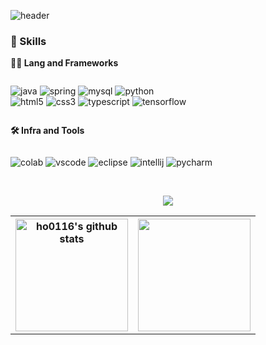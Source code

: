 ![header](https://capsule-render.vercel.app/api?type=waving&color=BBA8FF&height=300&section=header&section=right&text=ho0116's%20GitHub%20&animation=twinkling&fontSize=35&fontAlignY=40&fontAlign=75)


### 🦾 Skills
**🧑‍💻 Lang and Frameworks**
<div style="display:flex; flex-direction:row;">

![java](https://img.shields.io/badge/java-007396.svg?&style=for-the-badge&logo=openjdk&logoColor=white)
![spring](https://img.shields.io/badge/spring-6DB33F.svg?&style=for-the-badge&logo=spring&logoColor=white)
![mysql](https://img.shields.io/badge/mysql-4479A1.svg?&style=for-the-badge&logo=mysql&logoColor=white)
![python](https://img.shields.io/badge/python-3776AB.svg?&style=for-the-badge&logo=python&logoColor=white)<br>
![html5](https://img.shields.io/badge/html5-E34F26.svg?&style=for-the-badge&logo=html5&logoColor=white)
![css3](https://img.shields.io/badge/css3-1572B6.svg?&style=for-the-badge&logo=css3&logoColor=white)
![typescript](https://img.shields.io/badge/typescript-3178C6.svg?&style=for-the-badge&logo=typescript&logoColor=white)
![tensorflow](https://img.shields.io/badge/tensorflow-FF6F00.svg?&style=for-the-badge&logo=tensorflow&logoColor=white)

</div>

**🛠️ Infra and Tools**
<div style="display:flex; flex-direction:row;">
  
![colab](https://img.shields.io/badge/colab-F9AB00.svg?&style=for-the-badge&logo=googlecolab&logoColor=white)
![vscode](https://img.shields.io/badge/vscode-007ACC.svg?&style=for-the-badge&logo=visualstudiocode&logoColor=white)
![eclipse](https://img.shields.io/badge/eclipse-2C2255.svg?&style=for-the-badge&logo=eclipseide&logoColor=white)
![intellij](https://img.shields.io/badge/intellij-000000.svg?&style=for-the-badge&logo=intellijidea&logoColor=white)
![pycharm](https://img.shields.io/badge/pycharm-000000.svg?&style=for-the-badge&logo=pycharm&logoColor=white)

</div><br>



<p align="center">
<a href="mailto:luminous_dawn@icloud.com"><img src="https://img.shields.io/badge/mail-6495ED?style=for-the-badge&logo=gmail&logoColor=white"/></a>
</p>


<table>
  <tr>
    <th><a href="https://github.com/ho0116"><img style="height:180px" src="https://github-readme-stats.vercel.app/api?username=ho0116&show_icons=true&include_all_commits=true&theme=buefy&hide_border=true" alt="ho0116's github stats" /></a></th>
    <th><a href="https://github.com/ho0116"><img style="height:180px" src="https://github-readme-stats-sigma-five.vercel.app/api/top-langs/?username=ho0116&layout=compact&theme=buefy&hide_border=true"/></a></th>
  </tr>
</table>
